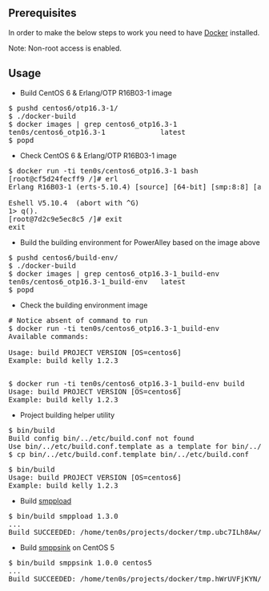 ## Prerequisites

In order to make the below steps to work you need to have [Docker](https://docs.docker.com/installation/#installation)
installed.

Note: Non-root access is enabled.

## Usage

* Build CentOS 6 & Erlang/OTP R16B03-1 image

<pre>
$ pushd centos6/otp16.3-1/
$ ./docker-build
$ docker images | grep centos6_otp16.3-1
ten0s/centos6_otp16.3-1             latest                  7f7f5970e84b        18 hours ago        871.7 MB
$ popd
</pre>

* Check CentOS 6 & Erlang/OTP R16B03-1 image

<pre>
$ docker run -ti ten0s/centos6_otp16.3-1 bash
[root@cf5d24fecff9 /]# erl
Erlang R16B03-1 (erts-5.10.4) [source] [64-bit] [smp:8:8] [async-threads:10] [hipe] [kernel-poll:false]

Eshell V5.10.4  (abort with ^G)
1> q().
[root@7d2c9e5ec8c5 /]# exit
exit
</pre>

* Build the building environment for PowerAlley based on the image above

<pre>
$ pushd centos6/build-env/
$ ./docker-build
$ docker images | grep centos6_otp16.3-1_build-env
ten0s/centos6_otp16.3-1_build-env   latest                  6a6cb6d22232        45 minutes ago      1.047 GB
$ popd
</pre>

* Check the building environment image

<pre>
# Notice absent of command to run
$ docker run -ti ten0s/centos6_otp16.3-1_build-env
Available commands:

Usage: build PROJECT VERSION [OS=centos6]
Example: build kelly 1.2.3

</pre>

<pre>
$ docker run -ti ten0s/centos6_otp16.3-1_build-env build
Usage: build PROJECT VERSION [OS=centos6]
Example: build kelly 1.2.3
</pre>

* Project building helper utility

<pre>
$ bin/build
Build config bin/../etc/build.conf not found
Use bin/../etc/build.conf.template as a template for bin/../etc/build.conf
$ cp bin/../etc/build.conf.template bin/../etc/build.conf
</pre>

<pre>
$ bin/build
Usage: build PROJECT VERSION [OS=centos6]
Example: build kelly 1.2.3
</pre>

* Build [smppload](https://github.com/PowerMeMobile/smppload)

<pre>
$ bin/build smppload 1.3.0
...
Build SUCCEEDED: /home/ten0s/projects/docker/tmp.ubc7ILh8Aw/smppload-1.3.0-centos6.x86_64.tar.gz
</pre>

* Build [smppsink](https://github.com/PowerMeMobile/smppsink) on CentOS 5

<pre>
$ bin/build smppsink 1.0.0 centos5
...
Build SUCCEEDED: /home/ten0s/projects/docker/tmp.hWrUVFjKYN/smppsink-1.0.0-centos5.x86_64.tar.gz
</pre>
